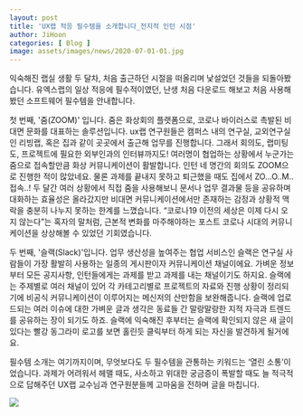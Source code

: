 ```yaml
---
layout: post
title: 'UX랩 적응 필수템을 소개합니다_전지적 인턴 시점'
author: JiHoon
categories: [ Blog ]
image: assets/images/news/2020-07-01-01.jpg
---
```

익숙해진 랩실 생활 두 달차, 처음 출근하던 시절을 떠올리며 낯설었던 것들을 되돌아봤습니다. 유엑스랩의 일상 적응에 필수적이였던, 난생 처음 다운로드 해보고 처음 사용해봤던 소프트웨어 필수템을 안내합니다.

첫 번째, '줌(ZOOM)' 입니다. 줌은 화상회의 플랫폼으로, 코로나 바이러스로 촉발된 비대면 문화를 대표하는 솔루션입니다. ux랩 연구원들은 캠퍼스 내의 연구실, 교외연구실인 리빙랩, 혹은 집과 같이 곳곳에서 출근해 업무를 진행합니다. 그래서 회의도, 랩미팅도, 프로젝트에 필요한 외부인과의 인터뷰까지도! 여러명이 협업하는 상황에서 누군가는 줌으로 접속할만큼 화상 커뮤니케이션이 활발합니다. 인턴 네 명간의 회의도 ZOOM으로 진행한 적이 많았네요. 물론 과제를 끝내지 못하고 퇴근했을 때도 집에서 ZO...O..M..접속..! 두 달간 여러 상황에서 직접 줌을 사용해보니 문서나 업무 결과물 등을 공유하며 대화하는 효율성은 올라갔지만 비대면 커뮤니케이션에서만 존재하는 감정과 상황적 맥락을 충분히 나누지 못하는 한계를 느꼈습니다. “코로나19 이전의 세상은 이제 다시 오지 않는다”는 혹자의 말처럼, 근본적 변화를 마주해야하는 포스트 코로나 시대의 커뮤니케이션을 상상해볼 수 있었던 기회였습니다.

두 번째, '슬랙(Slack)'입니다. 업무 생산성을 높여주는 협업 서비스인 슬랙은 연구실 사람들이 가장 활발히 사용하는 일종의 게시판이자 커뮤니케이션 채널이에요. 가벼운 정보부터 모든 공지사항, 인턴들에게는 과제를 받고 과제를 내는 채널이기도 하지요. 슬랙에는 주제별로 여러 채널이 있어 각 카테고리별로 프로젝트의 자료와 진행 상황이 정리되기에 비공식 커뮤니케이션이 이루어지는 메신저의 산만함을 보완해줍니다. 슬랙에 업로드되는 여러 이슈에 대한 가벼운 글과 생각은 동료들 간 말랑말랑한 지적 자극과 트렌드를 공유하는 장이 되기도 하죠. 슬랙에 익숙해진 후부터는 슬랙에 확인되지 않은 새 글이 있다는 빨강 동그라미 로고를 보면 홀린듯 클릭부터 하게 되는 자신을 발견하게 될거에요.

필수템 소개는 여기까지이며, 무엇보다도 두 필수템을 관통하는 키워드는 ‘열린 소통’이었습니다. 과제가 어려워서 헤맬 때도, 사소하고 위대한 궁금증이 폭발할 때도 늘 적극적으로 답해주던 UX랩 교수님과 연구원분들께 고마움을 전하며 글을 마칩니다.

<img src="{{site.baseurl}}/assets/images/news/2020-07-01-01.jpg">
